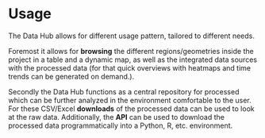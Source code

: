# Usage

The Data Hub allows for different usage pattern, tailored to different needs.

Foremost it allows for **browsing** the different regions/geometries inside the project in a table and a dynamic map, as well as the integrated data sources with the processed data (for that quick overviews with heatmaps and time trends can be generated on demand.).

Secondly the Data Hub functions as a central repository for processed which can be further analyzed in the environment comfortable to the user. For these CSV/Excel **downloads** of the processed data can be used to look at the raw data. Additionally, the **API** can be used to download the processed data programmatically into a Python, R, etc. environment.

